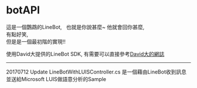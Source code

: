 # botAPI
這是一個鸚鵡的LineBot,  
也就是你說甚麼~ 他就會回你甚麼,  
有點好笑,  
但是是一個最初階的實現!!  

使用David大提供的LineBot SDK,
有需要可以直接參考[David大的網誌](http://studyhost.blogspot.tw/search/label/LineBot)

***
20170712 Update
LineBotWithLUISController.cs
是一個藉由LineBot收到訊息並送給Microsoft LUIS做語意分析的Sample
